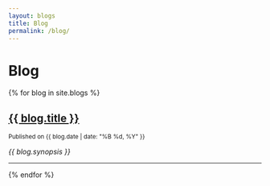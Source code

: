 ```yaml
---
layout: blogs
title: Blog
permalink: /blog/
---
```


# Blog

{% for blog in site.blogs %}
<div class="blog-summary">
  <h2><a href="{{ blog.url }}">{{ blog.title }}</a></h2>
  <p><small>Published on {{ blog.date | date: "%B %d, %Y" }}</small></p>
  <p><em>{{ blog.synopsis }}</em></p>
</div>
<hr>
{% endfor %}

<footer>
  <a href="/" style="text-decoration: none; font-size: 1.5rem; margin-top: 20px; display: block; text-align: center;">
    <i class="fas fa-home"></i> <!-- Home Icon -->
  </a>
</footer>
